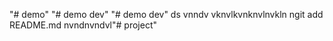 "# demo" 
"# demo dev" 
"# demo dev" 
ds vnndv  vknvlkvnknvlnvkln ngit add README.md
nvndnvndvl"# project" 
